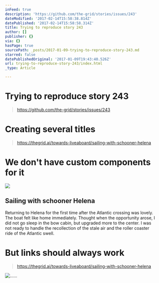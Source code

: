 ```yaml
---
inFeed: true
description: 'https://github.com/the-grid/stories/issues/243'
dateModified: '2017-02-14T15:58:38.814Z'
datePublished: '2017-02-14T15:58:58.314Z'
title: Trying to reproduce story 243
author: []
publisher: {}
via: {}
hasPage: true
sourcePath: _posts/2017-01-09-trying-to-reproduce-story-243.md
starred: false
datePublishedOriginal: '2017-01-09T19:43:40.526Z'
url: trying-to-reproduce-story-243/index.html
_type: Article

---
```

# Trying to reproduce story 243

> https://github.com/the-grid/stories/issues/243

# Creating several titles

> https://thegrid.ai/towards-liveaboard/sailing-with-schooner-helena

# We don't have custom components for it

<article style=""><img src="https://s3-us-west-2.amazonaws.com/the-grid-img/p/54cd1ac613f96a258d1715f741e599ac09307b5d.jpg" /><h1>Sailing with schooner Helena</h1><p>Returning to Helena for the first time after the Atlantic crossing was lovely. The boat felt like home immediately. Thought when the opportunity arose, I did not go sleep in the bow cabin, but upgraded more to the center. I was not ready to handle the recollection of the stale air and the roller coaster ride of the Atlantic swell.</p></article>

# But links should always work

> https://thegrid.ai/towards-liveaboard/sailing-with-schooner-helena

![......](https://the-grid-user-content.s3-us-west-2.amazonaws.com/aeda7c78-a9f8-474a-9784-7e6068790ba9.jpg)